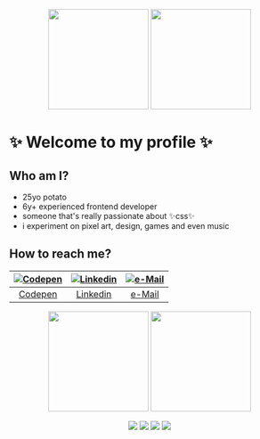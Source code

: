 
<div align="center">
  <img src="https://cutewallpaper.org/24/transparent-sparkle-gif/transparent-bling-sparkle-gif-on-gifer-by-malaghma.gif" width="180" />
  <img src="https://cutewallpaper.org/24/transparent-sparkle-gif/transparent-bling-sparkle-gif-on-gifer-by-malaghma.gif" width="180" />
</div>

# :sparkles: Welcome to my profile :sparkles:

## Who am I?

- 25yo potato
- 6y+ experienced frontend developer
- someone that's really passionate about :sparkles:css:sparkles:
- i experiment on pixel art, design, games and even music

## How to reach me?

<div align="center">

| [![Codepen](https://img.icons8.com/pix/64/FF00FF/experimental-fantasy-pix.png)](https://codepen.io/mibsbalsante) | [![Linkedin](https://img.icons8.com/pix/64/FF00FF/experimental-money-bag-pix.png)](https://www.linkedin.com/in/mibsbalsante) | [![e-Mail](https://img.icons8.com/pix/64/FF00FF/experimental-secured-letter-pix.png)](mailto:mibsbalsante@gmail.com) |
|     :---:      |    :---:      |     :---:      |
| [Codepen](https://codepen.io/mibsbalsante) | [Linkedin](https://www.linkedin.com/in/mibsbalsante) | [e-Mail](mailto:mibsbalsante@gmail.com) |

</div>

<div align="center">
  <img src="https://cutewallpaper.org/24/transparent-sparkle-gif/transparent-bling-sparkle-gif-on-gifer-by-malaghma.gif" width="180" />
  <img src="https://cutewallpaper.org/24/transparent-sparkle-gif/transparent-bling-sparkle-gif-on-gifer-by-malaghma.gif" width="180" />
</div>
</div>

<div align="center">

![](https://anlucas.neocities.org/html.gif)
![](https://anlucas.neocities.org/bestview.gif)
![](https://anlucas.neocities.org/browser.gif)
![](https://anlucas.neocities.org/notepad-logo3.gif)

</div>
